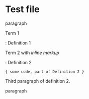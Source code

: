 # Test file

paragraph

Term 1

: Definition 1

Term 2 with *inline markup*

: Definition 2

  ```
  { some code, part of Definition 2 }
  ```

  Third paragraph of definition 2.

paragraph
